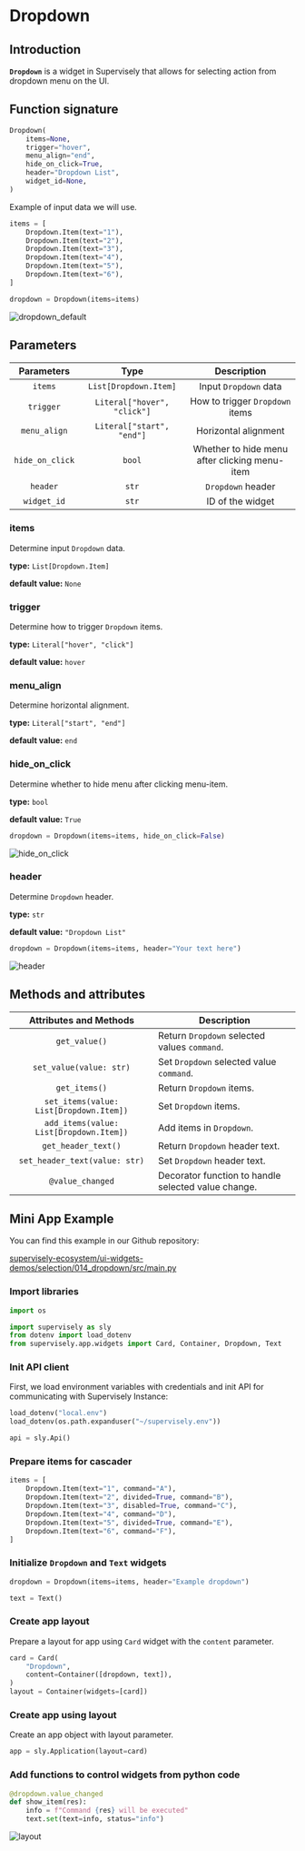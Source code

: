 # Dropdown

## Introduction

**`Dropdown`** is a widget in Supervisely that allows for selecting action from dropdown menu on the UI.

## Function signature

```python
Dropdown(
    items=None,
    trigger="hover",
    menu_align="end",
    hide_on_click=True,
    header="Dropdown List",
    widget_id=None,
)
```

Example of input data we will use.

```python
items = [
    Dropdown.Item(text="1"),
    Dropdown.Item(text="2"),
    Dropdown.Item(text="3"),
    Dropdown.Item(text="4"),
    Dropdown.Item(text="5"),
    Dropdown.Item(text="6"),
]

dropdown = Dropdown(items=items)
```

![dropdown\_default](https://user-images.githubusercontent.com/120389559/227707948-0a29cf46-50f2-4198-8659-2c32892e8e23.gif)

## Parameters

|    Parameters   |             Type            |                  Description                  |
| :-------------: | :-------------------------: | :-------------------------------------------: |
|     `items`     |    `List[Dropdown.Item]`    |             Input `Dropdown` data             |
|    `trigger`    | `Literal["hover", "click"]` |        How to trigger `Dropdown` items        |
|   `menu_align`  |  `Literal["start", "end"]`  |              Horizontal alignment             |
| `hide_on_click` |            `bool`           | Whether to hide menu after clicking menu-item |
|     `header`    |            `str`            |               `Dropdown` header               |
|   `widget_id`   |            `str`            |                ID of the widget               |

### items

Determine input `Dropdown` data.

**type:** `List[Dropdown.Item]`

**default value:** `None`

### trigger

Determine how to trigger `Dropdown` items.

**type:** `Literal["hover", "click"]`

**default value:** `hover`

### menu\_align

Determine horizontal alignment.

**type:** `Literal["start", "end"]`

**default value:** `end`

### hide\_on\_click

Determine whether to hide menu after clicking menu-item.

**type:** `bool`

**default value:** `True`

```python
dropdown = Dropdown(items=items, hide_on_click=False)
```

![hide\_on\_click](https://user-images.githubusercontent.com/120389559/227708228-465f44a7-8885-45e6-9595-2368fa2f5b97.gif)

### header

Determine `Dropdown` header.

**type:** `str`

**default value:** `"Dropdown List"`

```python
dropdown = Dropdown(items=items, header="Your text here")
```

![header](https://user-images.githubusercontent.com/120389559/227708344-d35ac75e-a732-426a-8fae-53487a114091.png)

## Methods and attributes

|          Attributes and Methods         | Description                                         |
| :-------------------------------------: | --------------------------------------------------- |
|              `get_value()`              | Return `Dropdown` selected values `command`.        |
|         `set_value(value: str)`         | Set `Dropdown` selected value `command`.            |
|              `get_items()`              | Return `Dropdown` items.                            |
| `set_items(value: List[Dropdown.Item])` | Set `Dropdown` items.                               |
| `add_items(value: List[Dropdown.Item])` | Add items in `Dropdown`.                            |
|           `get_header_text()`           | Return `Dropdown` header text.                      |
|      `set_header_text(value: str)`      | Set `Dropdown` header text.                         |
|             `@value_changed`            | Decorator function to handle selected value change. |

## Mini App Example

You can find this example in our Github repository:

[supervisely-ecosystem/ui-widgets-demos/selection/014\_dropdown/src/main.py](https://github.com/supervisely-ecosystem/ui-widgets-demos/blob/master/selection/014\_dropdown/src/main.py)

### Import libraries

```python
import os

import supervisely as sly
from dotenv import load_dotenv
from supervisely.app.widgets import Card, Container, Dropdown, Text
```

### Init API client

First, we load environment variables with credentials and init API for communicating with Supervisely Instance:

```python
load_dotenv("local.env")
load_dotenv(os.path.expanduser("~/supervisely.env"))

api = sly.Api()
```

### Prepare items for cascader

```python
items = [
    Dropdown.Item(text="1", command="A"),
    Dropdown.Item(text="2", divided=True, command="B"),
    Dropdown.Item(text="3", disabled=True, command="C"),
    Dropdown.Item(text="4", command="D"),
    Dropdown.Item(text="5", divided=True, command="E"),
    Dropdown.Item(text="6", command="F"),
]
```

### Initialize `Dropdown` and `Text` widgets

```python
dropdown = Dropdown(items=items, header="Example dropdown")

text = Text()
```

### Create app layout

Prepare a layout for app using `Card` widget with the `content` parameter.

```python
card = Card(
    "Dropdown",
    content=Container([dropdown, text]),
)
layout = Container(widgets=[card])
```

### Create app using layout

Create an app object with layout parameter.

```python
app = sly.Application(layout=card)
```

### Add functions to control widgets from python code

```python
@dropdown.value_changed
def show_item(res):
    info = f"Command {res} will be executed"
    text.set(text=info, status="info")
```

![layout](https://user-images.githubusercontent.com/120389559/227708677-c79e9c18-3496-484a-a181-a9c53fc5c1a8.gif)
